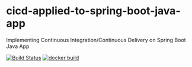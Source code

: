 # cicd-applied-to-spring-boot-java-app
Implementing Continuous Integration/Continuous Delivery on Spring Boot Java App

[![Build Status](https://travis-ci.com/ccizer/cicd-applied-to-spring-boot-java-app.svg)](https://travis-ci.com/ccizer/cicd-applied-to-spring-boot-java-app)
[![docker build](https://img.shields.io/docker/cloud/build/ccizer/cicd-applied-to-spring-boot-java-app)](https://cloud.docker.com/u/ccizer/repository/docker/ccizer/cicd-applied-to-spring-boot-java-app)
